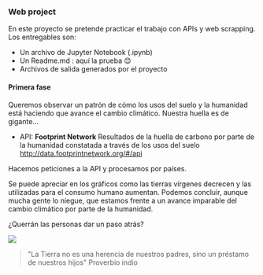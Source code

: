 ### Web project

En este proyecto se pretende  practicar el trabajo con APIs y web scrapping.
Los entregables son:
- Un archivo de Jupyter Notebook (.ipynb) 
- Un Readme.md : aquí la prueba  :blush:
- Archivos de salida generados por el proyecto

#### Primera fase

Queremos observar un patrón de cómo los usos del suelo y la humanidad está haciendo que avance el cambio climático.
Nuestra huella es de gigante...

* API:  **Footprint Network**
Resultados de la huella de carbono por parte de la humanidad constatada a través de los usos del suelo
http://data.footprintnetwork.org/#/api

Hacemos peticiones a la API y procesamos por países.

Se puede apreciar en los gráficos como las tierras vírgenes decrecen y las utilizadas para el consumo humano aumentan. Podemos concluir, aunque mucha gente lo niegue, que estamos frente a un avance imparable del cambio climático por parte de la humanidad.


¿Querrán las personas dar un paso atrás?  

![](https://pbs.twimg.com/media/CYblCbnWkAE9bNy.png)


> "La Tierra no es una herencia de nuestros padres, sino un préstamo de nuestros hijos" Proverbio indio


